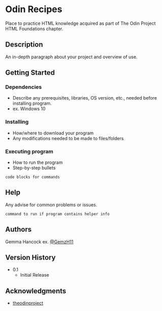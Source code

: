 # Odin Recipes

Place to practice HTML knowledge acquired as part of The Odin Project HTML Foundations chapter.

## Description

An in-depth paragraph about your project and overview of use.

## Getting Started

### Dependencies

* Describe any prerequisites, libraries, OS version, etc., needed before installing program.
* ex. Windows 10

### Installing

* How/where to download your program
* Any modifications needed to be made to files/folders

### Executing program

* How to run the program
* Step-by-step bullets
```
code blocks for commands
```

## Help

Any advise for common problems or issues.
```
command to run if program contains helper info
```

## Authors

Gemma Hancock 
ex. [@GemzH11](https://twitter.com/gemzh11)

## Version History

* 0.1
    * Initial Release

## Acknowledgments

* [theodinproject](https://www.theodinproject.com/dashboard)